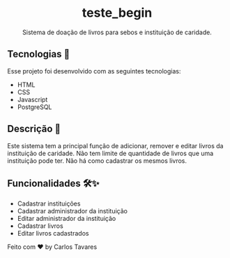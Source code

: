 <h1 align="center"> teste_begin </h1>

<p align="center"> 
Sistema de doação de livros para sebos e instituição de caridade.
</p>


## Tecnologias 🚀 
Esse projeto foi desenvolvido com as seguintes tecnologias:
- HTML
- CSS
- Javascript
- PostgreSQL


## Descrição 🔖
Este sistema tem a principal função de adicionar, remover e editar livros da instituição de caridade.
Não tem limite de quantidade de livros que uma instituição pode ter.
Não há como cadastrar os mesmos livros.


## Funcionalidades 🛠✨
- Cadastrar instituições
- Cadastrar administrador da instituição
- Editar administrador da instituição
- Cadastrar livros
- Editar livros cadastrados


Feito com ♥ by Carlos Tavares
